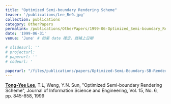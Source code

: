 ```yaml
---
title: "Optimized Semi-boundary Rendering Scheme"
teaser: '/publications/Lee_Re9.jpg'
collection: publications
category: OtherPapers
permalink: /publications/OtherPapers/1999-06-Optimized_Semi-boundary_Rendering_Scheme
date: '1999-06-31'
venue: 'June' # 如果 date 確定，就補上日期

# slidesurl: ''
# projecturl: 
# paperurl: ''
# codeurl: '

paperurl: "/files/publications/papers/Optimized-Semi-Boundary-SB-Rendering-Scheme.pdf"
---
```

	
<strong><u>Tong-Yee Lee</u></strong>, T.L, Weng, Y.N. Sun, "Optimized Semi-boundary Rendering Scheme", Journal of Information Science and Engineering, Vol. 15, No. 6, pp. 845-858, 1999
